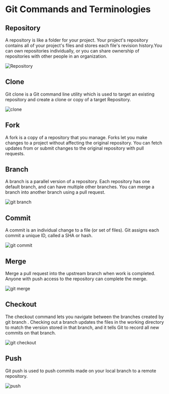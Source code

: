 # Git Commands and Terminologies

  ## Repository
      
A repository is like a folder for your project. Your project's repository contains all of your project's files and 
stores each file's revision history.You can own repositories individually, or you can share ownership of repositories 
with other people in an organization. 


![Repository](https://user-images.githubusercontent.com/54865943/66275735-96212a00-e859-11e9-82b9-3d878254a594.png)

## Clone
  
Git clone is a Git command line utility which is used to target an existing repository and create a clone or copy of a target 
Repository.

![clone](https://user-images.githubusercontent.com/54865943/66275783-07f97380-e85a-11e9-922d-3fd1ff344f34.PNG)

## Fork
 
A fork is a copy of a repository that you manage. Forks let you make changes to a project without affecting the original repository.
You can fetch updates from or submit changes to the original repository with pull requests.

## Branch

A branch is a parallel version of a repository. Each repository has one default branch, and can have multiple other branches.
You can merge a branch into another branch using a pull request.

![git branch](https://user-images.githubusercontent.com/54865943/66273247-2d798380-e840-11e9-810b-2553875467d8.png)

## Commit

A commit is an individual change to a file (or set of files). Git assigns each commit a unique ID, called a SHA or hash.


![git commit](https://user-images.githubusercontent.com/54865943/66273204-de335300-e83f-11e9-870c-2f8b37febd1f.png)

## Merge

Merge a pull request into the upstream branch when work is completed. Anyone with push access to the repository can complete the merge.


![git merge](https://user-images.githubusercontent.com/54865943/66273295-9660fb80-e840-11e9-982f-f64a988f14b6.png)

## Checkout

The checkout command lets you navigate between the branches created by git branch . Checking out a branch updates the files in the
working directory to match the version stored in that branch, and it tells Git to record all new commits on that branch.

![git checkout](https://user-images.githubusercontent.com/54865943/66273372-3dde2e00-e841-11e9-8f57-47eed5ea8829.png)

## Push

 Git push is used to push commits made on your local branch to a remote repository.

![push](https://user-images.githubusercontent.com/54865943/66275761-d2548a80-e859-11e9-8c64-40a075394cdf.png)
